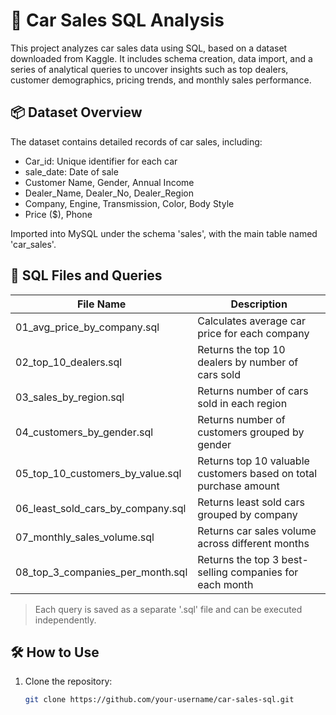 # 🚗 Car Sales SQL Analysis

This project analyzes car sales data using SQL, based on a dataset downloaded from Kaggle. It includes schema creation, data import, and a series of analytical queries to uncover insights such as top dealers, customer demographics, pricing trends, and monthly sales performance.

## 📦 Dataset Overview

The dataset contains detailed records of car sales, including:

- Car_id: Unique identifier for each car  
- sale_date: Date of sale  
- Customer Name, Gender, Annual Income  
- Dealer_Name, Dealer_No, Dealer_Region  
- Company, Engine, Transmission, Color, Body Style  
- Price ($), Phone

Imported into MySQL under the schema 'sales', with the main table named 'car_sales'.

## 📁 SQL Files and Queries

| File Name                                | Description                                                                 |
|------------------------------------------|-----------------------------------------------------------------------------|
| 01_avg_price_by_company.sql              | Calculates average car price for each company                              |
| 02_top_10_dealers.sql                    | Returns the top 10 dealers by number of cars sold                          |
| 03_sales_by_region.sql                   | Returns number of cars sold in each region                                 |
| 04_customers_by_gender.sql               | Returns number of customers grouped by gender                              |
| 05_top_10_customers_by_value.sql         | Returns top 10 valuable customers based on total purchase amount           |
| 06_least_sold_cars_by_company.sql        | Returns least sold cars grouped by company                                 |
| 07_monthly_sales_volume.sql              | Returns car sales volume across different months                           |
| 08_top_3_companies_per_month.sql         | Returns the top 3 best-selling companies for each month                    |

> Each query is saved as a separate '.sql' file and can be executed independently.

## 🛠️ How to Use

1. Clone the repository:
   ```bash
   git clone https://github.com/your-username/car-sales-sql.git
